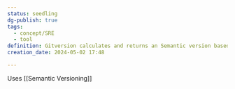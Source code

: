 ```yaml
---
status: seedling
dg-publish: true
tags:
  - concept/SRE
  - tool
definition: Gitversion calculates and returns an Semantic version based on the branches involved.
creation_date: 2024-05-02 17:48

---
```

Uses [[Semantic Versioning]]
